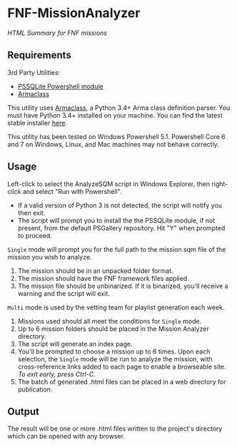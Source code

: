 # FNF-MissionAnalyzer
*HTML Summary for FNF missions*

## Requirements

3rd Party Utilities:
* [PSSQLite Powershell module](https://github.com/RamblingCookieMonster/PSSQLite)
* [Armaclass](https://github.com/overfl0/Armaclass)


This utility uses [Armaclass](https://github.com/overfl0/Armaclass), a Python 3.4+ Arma class definition parser. You must have Python 3.4+ installed on your machine. You can find the latest stable installer [here](https://www.python.org/downloads/).

This utility has been tested on Windows Powershell 5.1. Powershell Core 6 and 7 on Windows, Linux, and Mac machines may not behave correctly.

## Usage

Left-click to select the AnalyzeSQM script in Windows Explorer, then right-click and select "Run with Powershell".
* If a valid version of Python 3 is not detected, the script will notify you then exit.
* The script will prompt you to install the the PSSQLite module, if not present, from the default PSGallery repository. Hit "Y" when prompted to proceed.

`Single` mode will prompt you for the full path to the mission.sqm file of the mission you wish to analyze.
1. The mission should be in an unpacked folder format.
1. The mission should have the FNF framework files applied.
1. The mission file should be unbinarized. If it is binarized, you'll receive a warning and the script will exit.

`Multi` mode is used by the vetting team for playlist generation each week.
1. Missions used should all meet the conditions for `Single` mode.
1. Up to 6 mission folders should be placed in the Mission Analyzer directory.
1. The script will generate an index page.
1. You'll be prompted to choose a mission up to 6 times. Upon each selection, the `Single` mode will be run to analyze the mission, with cross-reference links added to each page to enable a browseable site. *To exit early, press Ctrl-C.*
1. The batch of generated .html files can be placed in a web directory for publication.


## Output

The result will be one or more .html files written to the project's directory which can be opened with any browser.